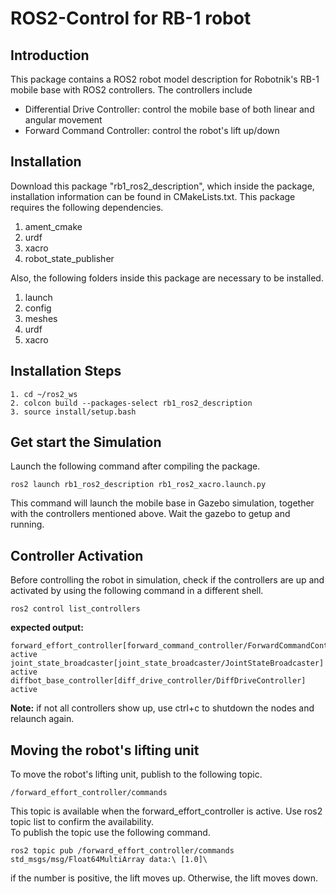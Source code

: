 # ROS2-Control for RB-1 robot

## Introduction

<p>This package contains a ROS2 robot model description for Robotnik's RB-1 mobile base with ROS2 controllers. The controllers include<br>
<ul>
    <li>Differential Drive Controller: control the mobile base of both linear and angular movement</li>
    <li>Forward Command Controller: control the robot's lift up/down</li>
</ul>

## Installation

<p>Download this package "rb1_ros2_description", which inside the package, installation information can be found in CMakeLists.txt. This package requires the following dependencies.</p>
<ol>
    <li>ament_cmake</li>
    <li>urdf</li>
    <li>xacro</li>
    <li>robot_state_publisher</li>
</ol>
<p>Also, the following folders inside this package are necessary to be installed.</p>
<ol>
    <li>launch</li>
    <li>config</li>
    <li>meshes</li>
    <li>urdf</li>
    <li>xacro</li>
</ol>

## Installation Steps
    1. cd ~/ros2_ws
    2. colcon build --packages-select rb1_ros2_description
    3. source install/setup.bash
## Get start the Simulation
<p>Launch the following command after compiling the package.</p>

    ros2 launch rb1_ros2_description rb1_ros2_xacro.launch.py
    
<p>This command will launch the mobile base in Gazebo simulation, together with the controllers mentioned above. Wait the gazebo to getup and running.</p>

## Controller Activation
<p>Before controlling the robot in simulation, check if the controllers are up and activated by using the following command in a different shell.</p>

    ros2 control list_controllers
    
<p><strong>expected output:</strong><br>
    
```    
forward_effort_controller[forward_command_controller/ForwardCommandController] active
joint_state_broadcaster[joint_state_broadcaster/JointStateBroadcaster] active
diffbot_base_controller[diff_drive_controller/DiffDriveController] active
```

<strong>Note:</strong> if not all controllers show up, use ctrl+c to shutdown the nodes and relaunch again.</p>

## Moving the robot's lifting unit

<p>To move the robot's lifting unit, publish to the following topic.</p>

    /forward_effort_controller/commands
    
<p>This topic is available when the forward_effort_controller is active. Use ros2 topic list to confirm the availability.<br>
To publish the topic use the following command.</p>

    ros2 topic pub /forward_effort_controller/commands std_msgs/msg/Float64MultiArray data:\ [1.0]\
    
<p>if the number is positive, the lift moves up. Otherwise, the lift moves down.</p>     
